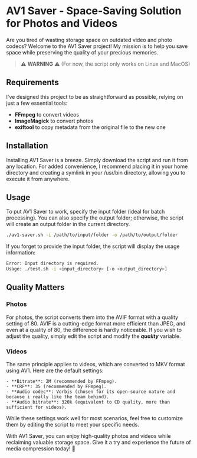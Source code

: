# AV1 Saver - Space-Saving Solution for Photos and Videos

Are you tired of wasting storage space on outdated video and photo codecs? Welcome to the AV1 Saver project! My mission is to help you save space while preserving the quality of your precious memories.

> ⚠️ **WARNING** ⚠️
> (For now, the script only works on Linux and MacOS)

## Requirements
I've designed this project to be as straightforward as possible, relying on just a few essential tools:
- **FFmpeg** to convert videos
- **ImageMagick** to convert photos
- **exiftool** to copy metadata from the original file to the new one

## Installation
Installing AV1 Saver is a breeze. Simply download the script and run it from any location. For added convenience, I recommend placing it in your home directory and creating a symlink in your /usr/bin directory, allowing you to execute it from anywhere.

## Usage
To put AV1 Saver to work, specify the input folder (ideal for batch processing). You can also specify the output folder; otherwise, the script will create an output folder in the current directory.

```bash
./av1-saver.sh -i /path/to/input/folder -o /path/to/output/folder
```

If you forget to provide the input folder, the script will display the usage information:

```bash
Error: Input directory is required.
Usage: ./test.sh -i <input_directory> [-o <output_directory>]
```

## Quality Matters

### Photos
For photos, the script converts them into the AVIF format with a quality setting of 80. AVIF is a cutting-edge format more efficient than JPEG, and even at a quality of 80, the difference is hardly noticeable. If you wish to adjust the quality, simply edit the script and modify the ***quality*** variable.

### Videos
The same principle applies to videos, which are converted to MKV format using AV1. Here are the default settings:

    - **Bitrate**: 2M (recommended by FFmpeg).
    - **CRF**: 35 (recommended by FFmpeg).
    - **Audio codec**: Vorbis (chosen for its open-source nature and because i really like the team behind).
    - **Audio bitrate**: 320k (equivalent to CD quality, more than sufficient for videos).

While these settings work well for most scenarios, feel free to customize them by editing the script to meet your specific needs.

With AV1 Saver, you can enjoy high-quality photos and videos while reclaiming valuable storage space. Give it a try and experience the future of media compression today! 🌟
